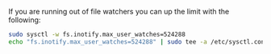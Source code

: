 If you are running out of file watchers you can up the limit with the following:

```bash
sudo sysctl -w fs.inotify.max_user_watches=524288
echo "fs.inotify.max_user_watches=524288" | sudo tee -a /etc/sysctl.conf
```
